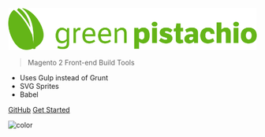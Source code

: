 <img src="_media/logo.svg" alt="Green Pistachio Logo" />

> Magento 2 Front-end Build Tools

- Uses Gulp instead of Grunt
- SVG Sprites
- Babel

[GitHub](https://github.com/BlueAcornInc/green-pistachio)
[Get Started](#features)

![color](#ffffff)
